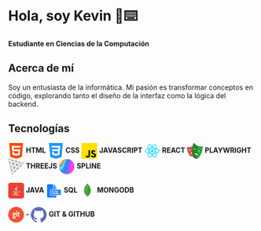 # Hola, soy Kevin 👋⌨️
#### Estudiante en Ciencias de la Computación
## Acerca de mí
Soy un entusiasta de la informática. Mi pasión es transformar conceptos en código, explorando tanto el diseño de la interfaz como la lógica del backend.

## Tecnologías

<div>
    <img align="center" alt="HTML-icon" height="32" width="32" src="https://raw.githubusercontent.com/kevoaac/kevoaac/main/assets/icons/html-icon32px.png">
    <span><strong>HTML</strong></span>
    <img align="center" alt="CSS-icon" src="https://raw.githubusercontent.com/kevoaac/kevoaac/main/assets/icons/css-icon32px.png">
    <span><strong>CSS</strong></span>
    <img align="center" alt="JS-icon" src="https://raw.githubusercontent.com/kevoaac/kevoaac/main/assets/icons/js-icon32px.png">
    <span><strong>JAVASCRIPT</strong></span>
    <img align="center" alt="REACT-icon" height="32" width="32" src="https://raw.githubusercontent.com/kevoaac/kevoaac/main/assets/icons/react-icon64px.png">
    <span><strong>REACT</strong></span>
    <img align="center" alt="PLAYWRIGHT-icon" height="32" width="32" src="https://raw.githubusercontent.com/kevoaac/kevoaac/main/assets/icons/playwright-icon.png">
    <span><strong>PLAYWRIGHT</strong></span>
    <img align="center" alt="THREEJS-icon" height="32" width="32" src="https://raw.githubusercontent.com/kevoaac/kevoaac/main/assets/icons/threejs-icon64px.png">
    <span><strong>THREEJS</strong></span>
    <img align="center" alt="SPLINE-icon" height="32" width="32" src="https://raw.githubusercontent.com/kevoaac/kevoaac/main/assets/icons/spline-icon128px.png">
    <span><strong>SPLINE</strong></span>
</div>
<br>
<div>
    <img align="center" alt="JAVA-icon" src="https://raw.githubusercontent.com/kevoaac/kevoaac/main/assets/icons/java-icon32px.png">
    <span><strong>JAVA</strong></span>
    <img align="center" alt="SQL-icon" height="32" width="32" src="https://raw.githubusercontent.com/kevoaac/kevoaac/main/assets/icons/sql-icon64px.png">
    <span><strong>SQL</strong></span>
    <img align="center" alt="MONGODB-icon" height="32" width="32" src="https://raw.githubusercontent.com/kevoaac/kevoaac/main/assets/icons/mongodb-icon64px.png">
    <span><strong>MONGODB</strong></span>
</div>
<br>
<div>
    <img align="center" alt="HTML-icon" height="32" width="32" src="https://raw.githubusercontent.com/kevoaac/kevoaac/main/assets/icons/git-icon64px.png">
    <span><strong>-</strong></span>
    <img align="center" alt="HTML-icon" src="https://raw.githubusercontent.com/kevoaac/kevoaac/main/assets/icons/github-icon32px.png">
    <span><strong>GIT & GITHUB</strong></span>
</div>



